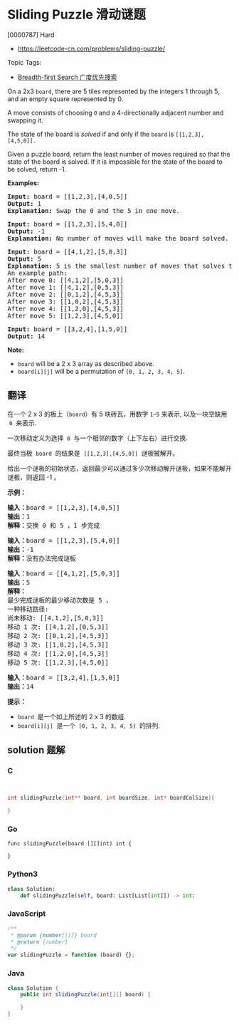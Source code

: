 # Sliding Puzzle 滑动谜题

[0000787] Hard

- https://leetcode-cn.com/problems/sliding-puzzle/

Topic Tags:

- [Breadth-first Search 广度优先搜索](https://leetcode-cn.com/tag/breadth-first-search/)

On a 2x3 `board`, there are 5 tiles represented by the integers 1 through 5, and an empty square represented by 0.

A move consists of choosing `0` and a 4-directionally adjacent number and swapping it.

The state of the board is _solved_ if and only if the `board` is `[[1,2,3],[4,5,0]].`

Given a puzzle board, return the least number of moves required so that the state of the board is solved. If it is impossible for the state of the board to be solved, return -1.

**Examples:**

<pre><strong>Input:</strong> board = [[1,2,3],[4,0,5]]
<strong>Output:</strong> 1
<strong>Explanation:</strong> Swap the 0 and the 5 in one move.
</pre>

<pre><strong>Input:</strong> board = [[1,2,3],[5,4,0]]
<strong>Output:</strong> -1
<strong>Explanation:</strong> No number of moves will make the board solved.
</pre>

<pre><strong>Input:</strong> board = [[4,1,2],[5,0,3]]
<strong>Output:</strong> 5
<strong>Explanation:</strong> 5 is the smallest number of moves that solves the board.
An example path:
After move 0: [[4,1,2],[5,0,3]]
After move 1: [[4,1,2],[0,5,3]]
After move 2: [[0,1,2],[4,5,3]]
After move 3: [[1,0,2],[4,5,3]]
After move 4: [[1,2,0],[4,5,3]]
After move 5: [[1,2,3],[4,5,0]]
</pre>

<pre><strong>Input:</strong> board = [[3,2,4],[1,5,0]]
<strong>Output:</strong> 14
</pre>

**Note:**

- `board` will be a 2 x 3 array as described above.
- `board[i][j]` will be a permutation of `[0, 1, 2, 3, 4, 5]`.

## 翻译

在一个 2 x 3 的板上（`board`）有 5 块砖瓦，用数字 `1~5` 来表示, 以及一块空缺用  `0`  来表示.

一次移动定义为选择  `0`  与一个相邻的数字（上下左右）进行交换.

最终当板  `board`  的结果是  `[[1,2,3],[4,5,0]]`  谜板被解开。

给出一个谜板的初始状态，返回最少可以通过多少次移动解开谜板，如果不能解开谜板，则返回 -1 。

**示例：**

<pre><strong>输入：</strong>board = [[1,2,3],[4,0,5]]
<strong>输出：</strong>1
<strong>解释：</strong>交换 0 和 5 ，1 步完成
</pre>

<pre><strong>输入：</strong>board = [[1,2,3],[5,4,0]]
<strong>输出：</strong>-1
<strong>解释：</strong>没有办法完成谜板
</pre>

<pre><strong>输入：</strong>board = [[4,1,2],[5,0,3]]
<strong>输出：</strong>5
<strong>解释：</strong>
最少完成谜板的最少移动次数是 5 ，
一种移动路径:
尚未移动: [[4,1,2],[5,0,3]]
移动 1 次: [[4,1,2],[0,5,3]]
移动 2 次: [[0,1,2],[4,5,3]]
移动 3 次: [[1,0,2],[4,5,3]]
移动 4 次: [[1,2,0],[4,5,3]]
移动 5 次: [[1,2,3],[4,5,0]]
</pre>

<pre><strong>输入：</strong>board = [[3,2,4],[1,5,0]]
<strong>输出：</strong>14
</pre>

**提示：**

- `board`  是一个如上所述的 2 x 3 的数组.
- `board[i][j]`  是一个  `[0, 1, 2, 3, 4, 5]`  的排列.

## solution 题解

### C

```c


int slidingPuzzle(int** board, int boardSize, int* boardColSize){

}


```

### Go

```golang
func slidingPuzzle(board [][]int) int {

}
```

### Python3

```python
class Solution:
    def slidingPuzzle(self, board: List[List[int]]) -> int:

```

### JavaScript

```javascript
/**
 * @param {number[][]} board
 * @return {number}
 */
var slidingPuzzle = function (board) {};
```

### Java

```java
class Solution {
    public int slidingPuzzle(int[][] board) {

    }
}
```
